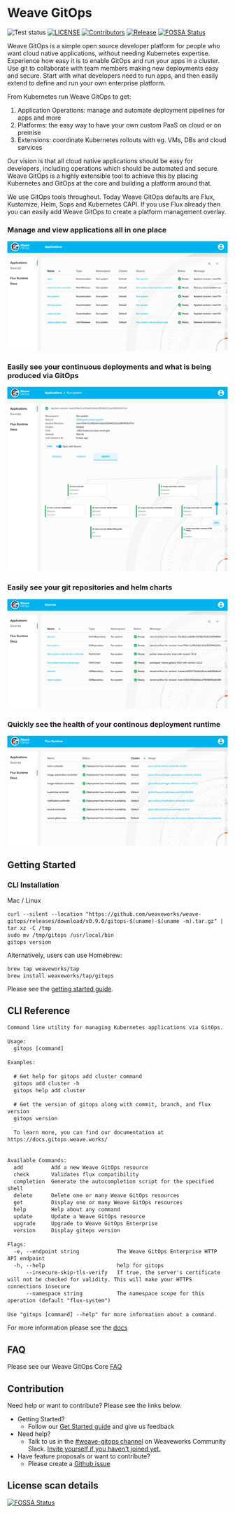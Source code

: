 # Weave GitOps

![Test status](https://github.com/weaveworks/weave-gitops/actions/workflows/pr.yaml/badge.svg)
[![LICENSE](https://img.shields.io/github/license/weaveworks/weave-gitops)](https://github.com/weaveworks/weave-gitops/blob/master/LICENSE)
[![Contributors](https://img.shields.io/github/contributors/weaveworks/weave-gitops)](https://github.com/weaveworks/weave-gitops/graphs/contributors)
[![Release](https://img.shields.io/github/v/release/weaveworks/weave-gitops?include_prereleases)](https://github.com/weaveworks/weave-gitops/releases/latest)
[![FOSSA Status](https://app.fossa.com/api/projects/custom%2B19155%2Fgithub.com%2Fweaveworks%2Fweave-gitops.svg?type=shield)](https://app.fossa.com/reports/005da7c4-1f10-4889-9432-8b97c2084e41)

Weave GitOps is a simple open source developer platform for people who want cloud native applications, without needing Kubernetes expertise.  Experience how easy it is to enable GitOps and run your apps in a cluster. Use git to collaborate with team members making new deployments easy and secure.  Start with what developers need to run apps, and then easily extend to define and run your own enterprise platform.

From Kubernetes run Weave GitOps to get:

1. Application Operations: manage and automate deployment pipelines for apps and more 
2. Platforms: the easy way to have your own custom PaaS on cloud or on premise
3. Extensions: coordinate Kubernetes rollouts with eg. VMs, DBs and cloud services

Our vision is that all cloud native applications should be easy for developers, including operations which should be automated and secure.  Weave GitOps is a highly extensible tool to achieve this by placing Kubernetes and GitOps at the core and building a platform around that.

We use GitOps tools throughout.  Today Weave GitOps defaults are Flux, Kustomize, Helm, Sops and Kubernetes CAPI.  If you use Flux already then you can easily add Weave GitOps to create a platform management overlay.

### Manage and view applications all in one place
![Application Page](./doc/img/01-apps.png)

### Easily see your continuous deployments and what is being produced via GitOps
![Reconciliation Page](./doc/img/02-reconciliation.png)

### Easily see your git repositories and helm charts
![Source Page](./doc/img/03-sources.png)

### Quickly see the health of your continous deployment runtime
![Flux Runtime](./doc/img/04-flux-runtime.png)

## Getting Started

### CLI Installation

Mac / Linux

```console
curl --silent --location "https://github.com/weaveworks/weave-gitops/releases/download/v0.9.0/gitops-$(uname)-$(uname -m).tar.gz" | tar xz -C /tmp
sudo mv /tmp/gitops /usr/local/bin
gitops version
```

Alternatively, users can use Homebrew:

```console
brew tap weaveworks/tap
brew install weaveworks/tap/gitops
```

Please see the [getting started guide](https://docs.gitops.weave.works/docs/getting-started).

## CLI Reference

```console
Command line utility for managing Kubernetes applications via GitOps.

Usage:
  gitops [command]

Examples:

  # Get help for gitops add cluster command
  gitops add cluster -h
  gitops help add cluster

  # Get the version of gitops along with commit, branch, and flux version
  gitops version

  To learn more, you can find our documentation at https://docs.gitops.weave.works/


Available Commands:
  add         Add a new Weave GitOps resource
  check       Validates flux compatibility
  completion  Generate the autocompletion script for the specified shell
  delete      Delete one or many Weave GitOps resources
  get         Display one or many Weave GitOps resources
  help        Help about any command
  update      Update a Weave GitOps resource
  upgrade     Upgrade to Weave GitOps Enterprise
  version     Display gitops version

Flags:
  -e, --endpoint string            The Weave GitOps Enterprise HTTP API endpoint
  -h, --help                       help for gitops
      --insecure-skip-tls-verify   If true, the server's certificate will not be checked for validity. This will make your HTTPS connections insecure
      --namespace string           The namespace scope for this operation (default "flux-system")

Use "gitops [command] --help" for more information about a command.
```

For more information please see the [docs](https://docs.gitops.weave.works/docs/cli-reference/gitops)

## FAQ

Please see our Weave GitOps Core [FAQ](https://www.weave.works/faqs-for-weave-gitops-core/)

## Contribution

Need help or want to contribute? Please see the links below.

- Getting Started?
  - Follow our [Get Started guide](https://docs.gitops.weave.works/docs/getting-started) and give us feedback
- Need help?
  - Talk to us in the [#weave-gitops channel](https://app.slack.com/client/T2NDH1D9D/C0248LVC719/thread/C2ND76PAA-1621532937.019800) on Weaveworks Community Slack. [Invite yourself if you haven't joined yet.](https://slack.weave.works/)
- Have feature proposals or want to contribute?
  - Please create a [Github issue](https://github.com/weaveworks/weave-gitops/issues)

## License scan details

[![FOSSA Status](https://app.fossa.com/api/projects/custom%2B19155%2Fgithub.com%2Fweaveworks%2Fweave-gitops.svg?type=large)](https://app.fossa.com/reports/005da7c4-1f10-4889-9432-8b97c2084e41)

